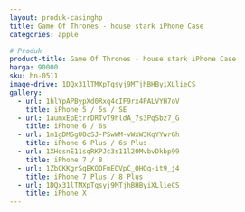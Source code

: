 ```yaml
---
layout: produk-casinghp
title: Game Of Thrones - house stark iPhone Case
categories: apple

# Produk
product-title: Game Of Thrones - house stark iPhone Case
harga: 90000
sku: hn-0511
image-drive: 1DQx31lTMXpTgsyj9MTjhBHByiXLlieCS
gallery:
  - url: 1hlYpAPBypXd0Rxq4cIF9rx4PALVYH7oV
    title: iPhone 5 / 5s / SE
  - url: 1aumxEpEtrrDRTvT9hldA_7s3PqSbz7_G
    title: iPhone 6 / 6s
  - url: 1m1gDMSgUOcSJ-PSwWM-vWxW3KqYYwrGh
    title: iPhone 6 Plus / 6s Plus
  - url: 1XHosnE11sqRKPJc3s11l20MvbvDkbp99
    title: iPhone 7 / 8
  - url: 1ZbCKKgrSqEKQOFmEQVpC_OHOq-it9_j4
    title: iPhone 7 Plus / 8 Plus
  - url: 1DQx31lTMXpTgsyj9MTjhBHByiXLlieCS
    title: iPhone X
---
```

